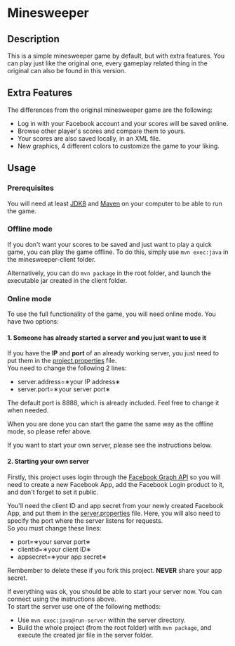 # Minesweeper

## Description
This is a simple minesweeper game by default, but with extra features. You can play just like the original one, every gameplay related thing in the original can also be found in this version.

## Extra Features
The differences from the original minesweeper game are the following:
* Log in with your Facebook account and your scores will be saved online.
* Browse other player's scores and compare them to yours.
* Your scores are also saved locally, in an XML file.
* New graphics, 4 different colors to customize the game to your liking.

## Usage

### Prerequisites
You will need at least [JDK8](http://www.oracle.com/technetwork/java/javase/downloads/jdk8-downloads-2133151.html) and [Maven](https://maven.apache.org/) on your computer to be able to run the game.

### Offline mode
If you don't want your scores to be saved and just want to play a quick game, you can play the game offline. To do this, simply use 
`mvn exec:java` in the minesweeper-client folder.

Alternatively, you can do `mvn package` in the root folder, and launch the executable jar created in the client folder.

### Online mode

To use the full functionality of the game, you will need online mode. You have two options:


#### 1. Someone has already started a server and you just want to use it
If you have the **IP** and **port** of an already working server, you just need to put them in the [project.properties](/minesweeper/minesweeper-client/src/main/resources/project.properties) file.  
You need to change the following 2 lines:  
* server.address=&#8727;your IP address&#8727;
* server.port=&#8727;your server port&#8727;

The default port is 8888, which is already included. Feel free to change it when needed.


When you are done you can start the game the same way as the offline mode, so please refer above.


If you want to start your own server, please see the instructions below.

#### 2. Starting your own server
Firstly, this project uses login through the [Facebook Graph API](https://developers.facebook.com/docs/graph-api) so you will need to create a new Facebook App, add the Facebook Login product to it, and don't forget to set it public.

You'll need the client ID and app secret from your newly created Facebook App, and put them in the [server.properties](/minesweeper/minesweeper-server/src/main/resources/server.properties) file. Here, you will also need to specify the port where the server listens for requests.  
So you must change these lines:  
* port=&#8727;your server port&#8727;
* clientid=&#8727;your client ID&#8727;
* appsecret=&#8727;your app secret&#8727;

Rembember to delete these if you fork this project. **NEVER** share your app secret.


If everything was ok, you should be able to start your server now. You can connect using the instructions above.  
To start the server use one of the following methods:
* Use `mvn exec:java@run-server` within the server directory.
* Build the whole project (from the root folder) with `mvn package`, and execute the created jar file in the server folder.
